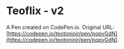 # Teoflix -  v2

A Pen created on CodePen.io. Original URL: [https://codepen.io/teotoniojr/pen/popvGdN](https://codepen.io/teotoniojr/pen/popvGdN).

